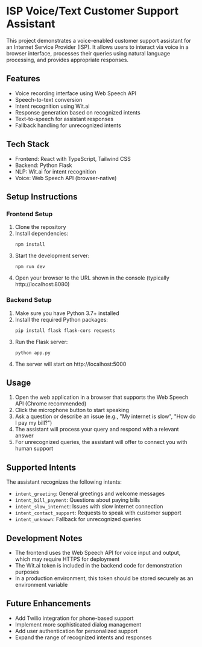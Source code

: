 
# ISP Voice/Text Customer Support Assistant

This project demonstrates a voice-enabled customer support assistant for an Internet Service Provider (ISP). It allows users to interact via voice in a browser interface, processes their queries using natural language processing, and provides appropriate responses.

## Features

- Voice recording interface using Web Speech API
- Speech-to-text conversion
- Intent recognition using Wit.ai
- Response generation based on recognized intents
- Text-to-speech for assistant responses
- Fallback handling for unrecognized intents

## Tech Stack

- Frontend: React with TypeScript, Tailwind CSS
- Backend: Python Flask
- NLP: Wit.ai for intent recognition
- Voice: Web Speech API (browser-native)

## Setup Instructions

### Frontend Setup

1. Clone the repository
2. Install dependencies:
   ```
   npm install
   ```
3. Start the development server:
   ```
   npm run dev
   ```
4. Open your browser to the URL shown in the console (typically http://localhost:8080)

### Backend Setup

1. Make sure you have Python 3.7+ installed
2. Install the required Python packages:
   ```
   pip install flask flask-cors requests
   ```
3. Run the Flask server:
   ```
   python app.py
   ```
4. The server will start on http://localhost:5000

## Usage

1. Open the web application in a browser that supports the Web Speech API (Chrome recommended)
2. Click the microphone button to start speaking
3. Ask a question or describe an issue (e.g., "My internet is slow", "How do I pay my bill?")
4. The assistant will process your query and respond with a relevant answer
5. For unrecognized queries, the assistant will offer to connect you with human support

## Supported Intents

The assistant recognizes the following intents:

- `intent_greeting`: General greetings and welcome messages
- `intent_bill_payment`: Questions about paying bills
- `intent_slow_internet`: Issues with slow internet connection
- `intent_contact_support`: Requests to speak with customer support
- `intent_unknown`: Fallback for unrecognized queries

## Development Notes

- The frontend uses the Web Speech API for voice input and output, which may require HTTPS for deployment
- The Wit.ai token is included in the backend code for demonstration purposes
- In a production environment, this token should be stored securely as an environment variable

## Future Enhancements

- Add Twilio integration for phone-based support
- Implement more sophisticated dialog management
- Add user authentication for personalized support
- Expand the range of recognized intents and responses

